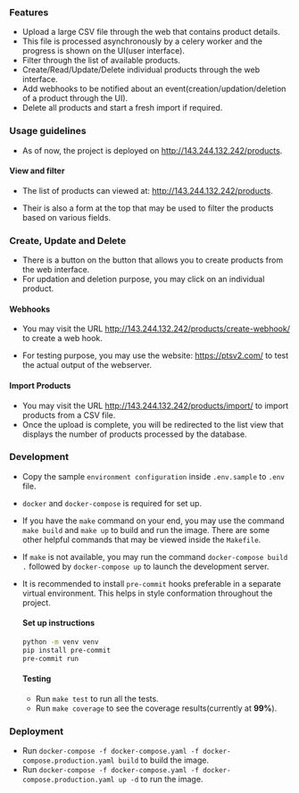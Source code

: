 ### Features

- Upload a large CSV file through the web that contains product details.
- This file is processed asynchronously by a celery worker and the progress is shown on the UI(user interface).
- Filter through the list of available products.
- Create/Read/Update/Delete individual products through the web interface.
- Add webhooks to be notified about an event(creation/updation/deletion of a product through the UI).
- Delete all products and start a fresh import if required.


### Usage guidelines

- As of now, the project is deployed on http://143.244.132.242/products.

#### View and filter

- The list of products can viewed at: http://143.244.132.242/products.

- Their is also a form at the top that may be used to filter the products based on various fields.

### Create, Update and Delete

- There is a button on the button that allows you to create products from the web interface.
- For updation and deletion purpose, you may click on an individual product.

#### Webhooks

- You may visit the URL http://143.244.132.242/products/create-webhook/ to create a web hook.

- For testing purpose, you may use the website: https://ptsv2.com/ to test the actual output of the webserver.


#### Import Products

- You may visit the URL http://143.244.132.242/products/import/ to import products from a CSV file.
- Once the upload is complete, you will be redirected to the list view that displays the number of products processed by the database.


### Development

- Copy the sample `environment configuration` inside `.env.sample` to `.env` file.
- `docker` and `docker-compose` is required for set up.
- If you have the `make` command on your end, you may use the command `make build` and `make up` to build and run the image. There are some other helpful commands that may be viewed inside the `Makefile`.
- If `make` is not available, you may run the command `docker-compose build .` followed by `docker-compose up` to launch the development server.
- It is recommended to install `pre-commit` hooks preferable in a separate virtual environment. This helps in style conformation throughout the project.
    #### Set up instructions
    ```sh
    python -m venv venv
    pip install pre-commit
    pre-commit run
    ```
    #### Testing

    - Run `make test` to run all the tests.
    - Run `make coverage` to see the coverage results(currently at **99%**).

### Deployment

- Run `docker-compose -f docker-compose.yaml -f docker-compose.production.yaml build` to build the image.
- Run `docker-compose -f docker-compose.yaml -f docker-compose.production.yaml up -d` to run the image.
